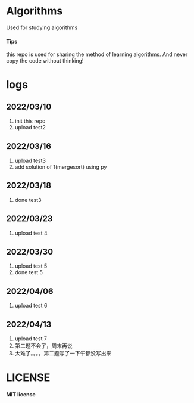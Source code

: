 # Algorithms
Used for studying algorithms
#### Tips
this repo is used for sharing the method of learning algorithms. 
And never copy the code without thinking!

# logs
## 2022/03/10
1. init this repo
2. upload test2
## 2022/03/16
1. upload test3  
2. add solution of 1(mergesort) using py
## 2022/03/18
1. done test3
## 2022/03/23
1. upload test 4
## 2022/03/30
1. upload test 5
2. done test 5
## 2022/04/06
1. upload test 6
## 2022/04/13
1. upload test 7
2. 第二题不会了，周末再说
3. 太难了。。。。第二题写了一下午都没写出来
# LICENSE
#### MIT license
